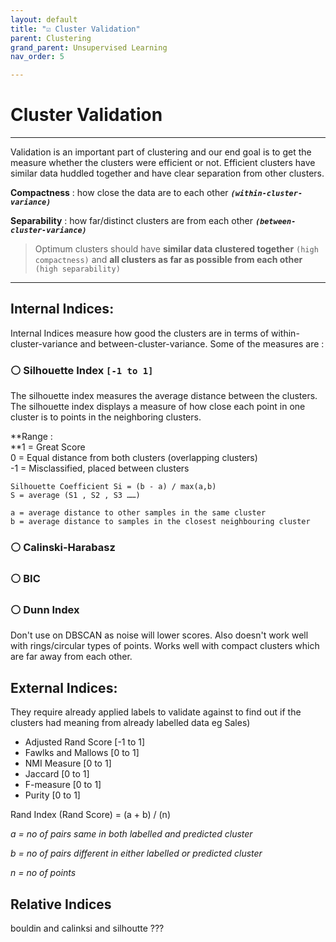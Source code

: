```yaml
---
layout: default
title: "☑️ Cluster Validation"
parent: Clustering
grand_parent: Unsupervised Learning
nav_order: 5

---
```

# Cluster Validation

***

Validation is an important part of clustering and our end goal is to get the measure whether the clusters were efficient or not. Efficient clusters have similar data huddled together and have clear separation from other clusters.

**Compactness** : how close the data are to each other **_`(within-cluster-variance)`_**

**Separability** : how far/distinct clusters are from each other **_`(between-cluster-variance)`_**

> Optimum clusters should have **similar data clustered together** `(high compactness)` and **all clusters as far as possible from each other** `(high separability)`

***

## Internal Indices:

Internal Indices measure how good the clusters are in terms of within-cluster-variance and between-cluster-variance. Some of the measures are :

### ⚪ Silhouette Index `[-1 to 1]`

The silhouette index measures the average distance between the clusters. The silhouette index displays a measure of how close each point in one cluster is to points in the neighboring clusters.

**Range :  
**1 = Great Score   
0 = Equal distance from both clusters (overlapping clusters)  
\-1 = Misclassified, placed between clusters 

    
    Silhouette Coefficient Si = (b - a) / max(a,b) 
    S = average (S1 , S2 , S3 ……)
    
    a = average distance to other samples in the same cluster
    b = average distance to samples in the closest neighbouring cluster

### ⚪ Calinski-Harabasz

### ⚪ BIC

### ⚪ Dunn Index

Don't use on DBSCAN as noise will lower scores. Also doesn't work well with rings/circular types of points. Works well with compact clusters which are far away from each other.

## External Indices:

They require already applied labels to validate against to find out if the clusters had meaning from already labelled data eg Sales)

* Adjusted Rand Score \[-1 to 1\]
* Fawlks and Mallows \[0 to 1\]
* NMI Measure \[0 to 1\]
* Jaccard \[0 to 1\]
* F-measure \[0 to 1\]
* Purity \[0 to 1\]

Rand Index (Rand Score) = (a + b) / (n)

_a = no of pairs same in both labelled and predicted cluster_

_b = no of pairs different in either labelled or predicted cluster_

_n = no of points_

## Relative Indices

bouldin and calinksi and silhoutte ???